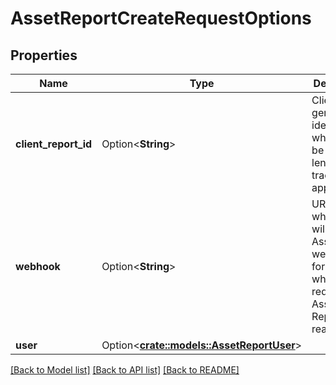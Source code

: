 # AssetReportCreateRequestOptions

## Properties

Name | Type | Description | Notes
------------ | ------------- | ------------- | -------------
**client_report_id** | Option<**String**> | Client-generated identifier, which can be used by lenders to track loan applications. | [optional]
**webhook** | Option<**String**> | URL to which Plaid will send Assets webhooks, for example when the requested Asset Report is ready. | [optional]
**user** | Option<[**crate::models::AssetReportUser**](AssetReportUser.md)> |  | [optional]

[[Back to Model list]](../README.md#documentation-for-models) [[Back to API list]](../README.md#documentation-for-api-endpoints) [[Back to README]](../README.md)


